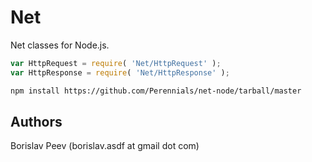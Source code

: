 Net
===
Net classes for Node.js.

```js
var HttpRequest = require( 'Net/HttpRequest' );
var HttpResponse = require( 'Net/HttpResponse' );
```

```sh
npm install https://github.com/Perennials/net-node/tarball/master
```

Authors
-------
Borislav Peev (borislav.asdf at gmail dot com)